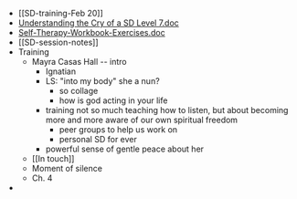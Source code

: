 - [[SD-training-Feb 20]]
- [Understanding the Cry of a SD Level 7.doc](../assets/Understanding_the_Cry_of_a_SD_Level_7_1740673197462_0.doc)
- [Self-Therapy-Workbook-Exercises.doc](../assets/Self-Therapy-Workbook-Exercises_1740673236452_0.doc)
- [[SD-session-notes]]
- Training
	- Mayra Casas Hall -- intro
		- Ignatian
		- LS: "into my body" she a nun?
			- so collage
			- how is god acting in your life
		- training not so much teaching how to listen, but about becoming more and more aware of our own spiritual freedom
			- peer groups to help us work on
			- personal SD for ever
		- powerful sense of gentle peace about her
	- [[In touch]]
	- Moment of silence
	- Ch. 4
-